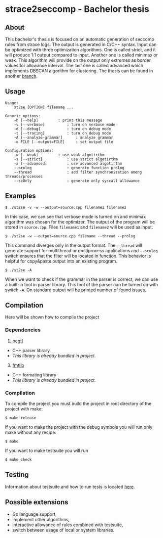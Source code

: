# strace2seccomp - Bachelor thesis



## About
This bachelor's thesis is focused on an automatic generation of seccomp rules from
strace logs. The output is generated in C/C++ syntax. Input can be optimized
with three optimization algorithms. One is called strict, and it will produce
1:1 output compared to input. Another one is called minimax or weak. This
algorithm will provide on the output only extremes as border values for
allowance interval.  The last one is called advanced which implements DBSCAN
algorithm for clustering. The thesis can be found in another
[branch](https://github.com/tammar96/IBP/tree/thesis).

## Usage

	Usage:
		st2se [OPTION] filename ...

	Generic options:
	    -h [--help]			: print this message
	    -v [--verbose]			: turn on verbose mode
	    -d [--debug]			: turn on debug mode
	    -t [--tracing]			: turn on debug mode
	    -A [--analyze-grammar]		: analyze grammar
	    -o FILE [--output=FILE]		: set output file

	Configuration options:
	    -w [--weak]			: use weak algotirthm
	    -s [--strict]			: use strict algotirthm
	    -a [--advanced]			: use advanced algotirthm
	    --prolog				: generate function prolog
	    --thread				: add filter synchronization among threads/processes
	    --scOnly				: generate only syscall allowance


## Examples

	$ ./st2se -v -w --output=source.cpp filename1 filename2

In this case, we can see that verbose mode is turned on and minimax algorithm
was chosen for the optimizer. The output of the program will be stored in
`source.cpp`. Files `filename1` and `filename2` will be used as input.

	$ ./st2se -w --output=source.cpp filename --thread --prolog

This command diverges only in the output format. The `--thread` will generate
support for multithread or multiprocess applications and `--prolog` switch
ensures that the filter will be located in function. This behavior is helpful
for copy&paste output into an existing program.

	$ ./st2se -A

When we want to check if the grammar in the parser is correct, we can use a
built-in tool in parser library. This tool of the parser can be turned on with
switch `-A`. On standard output will be printed number of found issues.

## Compilation
Here will be shown how to compile the project
### Dependencies
1. [pegtl](https://github.com/taocpp/PEGTL/)
  * C++ parser library
  * _This library is already bundled in project._

3. [fmtlib](https://github.com/fmtlib/fmt)
  * C++ formating library
  * _This library is already bundled in project._

### Compilation

To compile the project you must build the project in root directory of the
project with make:

`$ make release`

If you want to make the project with the debug symbols you will run only make
without any recipe:

`$ make`

If you want to make testsuite you will run

`$ make check`

## Testing
Information about testsuite and how to run tests is located
[here](./testsuite/README.md).

## Possible extensions
- Go language support,
- implement other algorithms,
- interactive allowance of rules combined with testsuite,
- switch between usage of local or system libraries.
